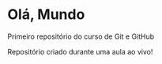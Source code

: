 # Olá, Mundo
 Primeiro repositório do curso de Git e GitHub

 Repositório criado durante uma aula ao vivo!
 